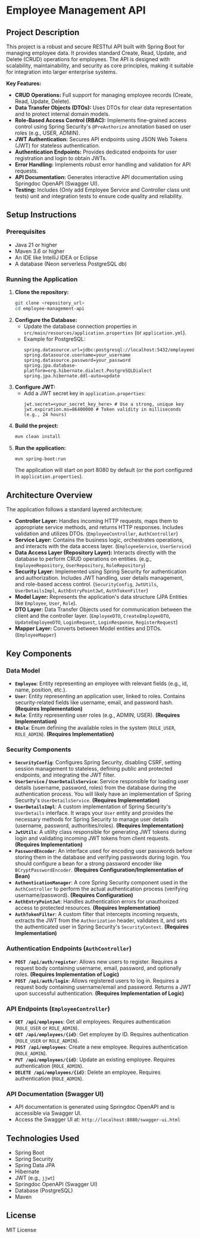 # Employee Management API

## Project Description

This project is a robust and secure RESTful API built with Spring Boot for managing employee data. It provides standard Create, Read, Update, and Delete (CRUD) operations for employees. The API is designed with scalability, maintainability, and security as core principles, making it suitable for integration into larger enterprise systems.

**Key Features:**

* **CRUD Operations:** Full support for managing employee records (Create, Read, Update, Delete).
* **Data Transfer Objects (DTOs):** Uses DTOs for clear data representation and to protect internal domain models.
* **Role-Based Access Control (RBAC):** Implements fine-grained access control using Spring Security's `@PreAuthorize` annotation based on user roles (e.g., USER, ADMIN).
* **JWT Authentication:** Secures API endpoints using JSON Web Tokens (JWT) for stateless authentication.
* **Authentication Endpoints:** Provides dedicated endpoints for user registration and login to obtain JWTs.
* **Error Handling:** Implements robust error handling and validation for API requests.
* **API Documentation:** Generates interactive API documentation using Springdoc OpenAPI (Swagger UI).
* **Testing:** Includes (Only add Employee Service and Controller class unit tests) unit and integration tests to ensure code quality and reliability.

## Setup Instructions

### Prerequisites

* Java 21 or higher
* Maven 3.6 or higher
* An IDE like IntelliJ IDEA or Eclipse
* A database (Neon serverless PostgreSQL db)

### Running the Application

1.  **Clone the repository:**
    ```bash
    git clone <repository_url>
    cd employee-management-api
    ```
2.  **Configure the Database:**
    * Update the database connection properties in `src/main/resources/application.properties` (or `application.yml`).
    * Example for PostgreSQL:
        ```properties
        spring.datasource.url=jdbc:postgresql://localhost:5432/employeedb
        spring.datasource.username=your_username
        spring.datasource.password=your_password
        spring.jpa.database-platform=org.hibernate.dialect.PostgreSQLDialect
        spring.jpa.hibernate.ddl-auto=update
        ```
3.  **Configure JWT:**
    * Add a JWT secret key in `application.properties`:
        ```properties
        jwt.secret=<your_secret_key_here> # Use a strong, unique key
        jwt.expiration.ms=86400000 # Token validity in milliseconds (e.g., 24 hours)
        ```
4.  **Build the project:**
    ```bash
    mvn clean install
    ```
5.  **Run the application:**
    ```bash
    mvn spring-boot:run
    ```
    The application will start on port 8080 by default (or the port configured in `application.properties`).

## Architecture Overview

The application follows a standard layered architecture:

* **Controller Layer:** Handles incoming HTTP requests, maps them to appropriate service methods, and returns HTTP responses. Includes validation and utilizes DTOs. (`EmployeeController`, `AuthController`)
* **Service Layer:** Contains the business logic, orchestrates operations, and interacts with the data access layer. (`EmployeeService`, `UserService`)
* **Data Access Layer (Repository Layer):** Interacts directly with the database to perform CRUD operations on entities. (e.g., `EmployeeRepository`, `UserRepository`, `RoleRepository`)
* **Security Layer:** Implemented using Spring Security for authentication and authorization. Includes JWT handling, user details management, and role-based access control. (`SecurityConfig`, `JwtUtils`, `UserDetailsImpl`, `AuthEntryPointJwt`, `AuthTokenFilter`)
* **Model Layer:** Represents the application's data structure (JPA Entities like `Employee`, `User`, `Role`).
* **DTO Layer:** Data Transfer Objects used for communication between the client and the controller layer. (`EmployeeDTO`, `CreateEmployeeDTO`, `UpdateEmployeeDTO`, `LoginRequest`, `LoginResponse`, `RegisterRequest`)
* **Mapper Layer:** Converts between Model entities and DTOs. (`EmployeeMapper`)

## Key Components

### Data Model

* **`Employee`**: Entity representing an employee with relevant fields (e.g., id, name, position, etc.).
* **`User`**: Entity representing an application user, linked to roles. Contains security-related fields like username, email, and password hash. **(Requires Implementation)**
* **`Role`**: Entity representing user roles (e.g., ADMIN, USER). **(Requires Implementation)**
* **`ERole`**: Enum defining the available roles in the system (`ROLE_USER`, `ROLE_ADMIN`). **(Requires Implementation)**

### Security Components

* **`SecurityConfig`**: Configures Spring Security, disabling CSRF, setting session management to stateless, defining public and protected endpoints, and integrating the JWT filter.
* **`UserService` / `UserDetailsService`**: Service responsible for loading user details (username, password, roles) from the database during the authentication process. You will likely have an implementation of Spring Security's `UserDetailsService`. **(Requires Implementation)**
* **`UserDetailsImpl`**: A custom implementation of Spring Security's `UserDetails` interface. It wraps your `User` entity and provides the necessary methods for Spring Security to manage user details (username, password, authorities/roles). **(Requires Implementation)**
* **`JwtUtils`**: A utility class responsible for generating JWT tokens during login and validating incoming JWT tokens from client requests. **(Requires Implementation)**
* **`PasswordEncoder`**: An interface used for encoding user passwords before storing them in the database and verifying passwords during login. You should configure a bean for a strong password encoder like `BCryptPasswordEncoder`. **(Requires Configuration/Implementation of Bean)**
* **`AuthenticationManager`**: A core Spring Security component used in the `AuthController` to perform the actual authentication process (verifying username/password). **(Requires Configuration)**
* **`AuthEntryPointJwt`**: Handles authentication errors for unauthorized access to protected resources. **(Requires Implementation)**
* **`AuthTokenFilter`**: A custom filter that intercepts incoming requests, extracts the JWT from the `Authorization` header, validates it, and sets the authenticated user in Spring Security's `SecurityContext`. **(Requires Implementation)**

### Authentication Endpoints (`AuthController`)

* **`POST /api/auth/register`**: Allows new users to register. Requires a request body containing username, email, password, and optionally roles. **(Requires Implementation of Logic)**
* **`POST /api/auth/login`**: Allows registered users to log in. Requires a request body containing username/email and password. Returns a JWT upon successful authentication. **(Requires Implementation of Logic)**

### API Endpoints (`EmployeeController`)

* **`GET /api/employees`**: Get all employees. Requires authentication (`ROLE_USER` or `ROLE_ADMIN`).
* **`GET /api/employees/{id}`**: Get employee by ID. Requires authentication (`ROLE_USER` or `ROLE_ADMIN`).
* **`POST /api/employees`**: Create a new employee. Requires authentication (`ROLE_ADMIN`).
* **`PUT /api/employees/{id}`**: Update an existing employee. Requires authentication (`ROLE_ADMIN`).
* **`DELETE /api/employees/{id}`**: Delete an employee. Requires authentication (`ROLE_ADMIN`).

### API Documentation (Swagger UI)

* API documentation is generated using Springdoc OpenAPI and is accessible via Swagger UI.
* Access the Swagger UI at: `http://localhost:8080/swagger-ui.html`

## Technologies Used

* Spring Boot
* Spring Security
* Spring Data JPA
* Hibernate
* JWT (e.g., `jjwt`)
* Springdoc OpenAPI (Swagger UI)
* Database (PostgreSQL)
* Maven

## License

MIT License

